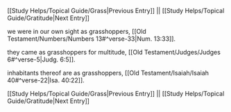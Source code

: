[[Study Helps/Topical Guide/Grass|Previous Entry]]  ||  [[Study Helps/Topical Guide/Gratitude|Next Entry]]

 we were in our own sight as grasshoppers, [[Old Testament/Numbers/Numbers 13#^verse-33|Num. 13:33]].

 they came as grasshoppers for multitude, [[Old Testament/Judges/Judges 6#^verse-5|Judg. 6:5]].

 inhabitants thereof are as grasshoppers, [[Old Testament/Isaiah/Isaiah 40#^verse-22|Isa. 40:22]].

[[Study Helps/Topical Guide/Grass|Previous Entry]]  ||  [[Study Helps/Topical Guide/Gratitude|Next Entry]]